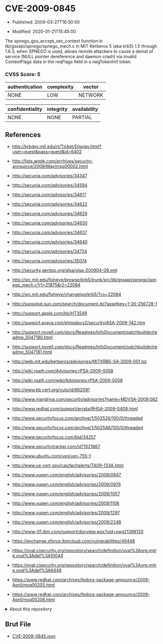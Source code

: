 # CVE-2009-0845

- Published: 2009-03-27T16:30:00

- Modified: 2020-01-21T15:45:00

The spnego_gss_accept_sec_context function in lib/gssapi/spnego/spnego_mech.c in MIT Kerberos 5 (aka krb5) 1.5 through 1.6.3, when SPNEGO is used, allows remote attackers to cause a denial of service (NULL pointer dereference and daemon crash) via invalid ContextFlags data in the reqFlags field in a negTokenInit token.

### CVSS Score: **5**

| authentication | complexity | vector |
| --- | --- | --- |
| NONE | LOW | NETWORK |

| confidentiality | integrity | availability |
| --- | --- | --- |
| NONE | NONE | PARTIAL |

## References

* http://krbdev.mit.edu/rt/Ticket/Display.html?user=guest&pass=guest&id=6402

* http://lists.apple.com/archives/security-announce/2009/May/msg00002.html

* http://secunia.com/advisories/34347

* http://secunia.com/advisories/34594

* http://secunia.com/advisories/34617

* http://secunia.com/advisories/34622

* http://secunia.com/advisories/34628

* http://secunia.com/advisories/34630

* http://secunia.com/advisories/34637

* http://secunia.com/advisories/34640

* http://secunia.com/advisories/34734

* http://secunia.com/advisories/35074

* http://security.gentoo.org/glsa/glsa-200904-09.xml

* http://src.mit.edu/fisheye/browse/krb5/trunk/src/lib/gssapi/spnego/spnego_mech.c?r1=21875&r2=22084

* http://src.mit.edu/fisheye/changelog/krb5/?cs=22084

* http://sunsolve.sun.com/search/document.do?assetkey=1-26-256728-1

* http://support.apple.com/kb/HT3549

* http://support.avaya.com/elmodocs2/security/ASA-2009-142.htm

* http://support.novell.com/docs/Readmes/InfoDocument/patchbuilder/readme_5047180.html

* http://support.novell.com/docs/Readmes/InfoDocument/patchbuilder/readme_5047181.html

* http://web.mit.edu/kerberos/advisories/MITKRB5-SA-2009-001.txt

* http://wiki.rpath.com/Advisories:rPSA-2009-0058

* http://wiki.rpath.com/wiki/Advisories:rPSA-2009-0058

* http://www.kb.cert.org/vuls/id/662091

* http://www.mandriva.com/security/advisories?name=MDVSA-2009:082

* http://www.redhat.com/support/errata/RHSA-2009-0408.html

* http://www.securityfocus.com/archive/1/502526/100/0/threaded

* http://www.securityfocus.com/archive/1/502546/100/0/threaded

* http://www.securityfocus.com/bid/34257

* http://www.securitytracker.com/id?1021867

* http://www.ubuntu.com/usn/usn-755-1

* http://www.us-cert.gov/cas/techalerts/TA09-133A.html

* http://www.vupen.com/english/advisories/2009/0847

* http://www.vupen.com/english/advisories/2009/0976

* http://www.vupen.com/english/advisories/2009/1057

* http://www.vupen.com/english/advisories/2009/1106

* http://www.vupen.com/english/advisories/2009/1297

* http://www.vupen.com/english/advisories/2009/2248

* http://www-01.ibm.com/support/docview.wss?uid=swg21396120

* https://exchange.xforce.ibmcloud.com/vulnerabilities/49448

* https://oval.cisecurity.org/repository/search/definition/oval%3Aorg.mitre.oval%3Adef%3A10044

* https://oval.cisecurity.org/repository/search/definition/oval%3Aorg.mitre.oval%3Adef%3A6449

* https://www.redhat.com/archives/fedora-package-announce/2009-April/msg00205.html

* https://www.redhat.com/archives/fedora-package-announce/2009-April/msg00206.html

<details>
<summary>About this repository</summary> 

  This repository is part of the project [Live Hack CVE](https://github.com/Live-Hack-CVE). Main website can be found [www.live-hack.org](https://www.live-hack.org) 
  
  Made by [Sn0wAlice](https://github.com/Sn0wAlice) for the people that care about security and need to have a feed of the latest CVEs. Hope you enjoy it, don't forget to star the repo and follow me on [Twitter](https://twitter.com/Sn0wAlice) and [Github](https://github.com/Sn0wAlice). And that is my [personnal website](https://www.alice-snow.me/)

  - [Home Page](https://github.com/Live-Hack-CVE)
  - [Framework](https://github.com/Live-Hack-CVE/cve-framework)
  - [CVE database](https://github.com/Live-Hack-CVE/full_database)
  - [Changelog](https://github.com/Live-Hack-CVE/Changelog)
</details>

## Brut File

* [CVE-2009-0845.json](https://raw.githubusercontent.com/Live-Hack-CVE/full_database/main/cves/2009/CVE-2009-0845.json)

